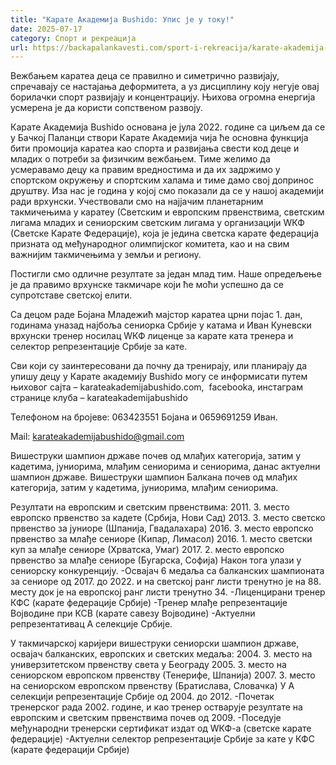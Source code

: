 ```yaml
---
title: "Карате Академија Bushido: Упис је у току!"
date: 2025-07-17
category: Спорт и рекреација
url: https://backapalankavesti.com/sport-i-rekreacija/karate-akademija-bushido-upis-u-toku/
---
```


Вежбањем каратеа деца се правилно и симетрично развијају, спречавају се настајања деформитета, а уз дисциплину коју негује овај борилачки спорт развијају и концентрацију. Њихова огромна енергија усмерена је да користи сопственом
развоју.

Карате Академија Bushido основана је јула 2022. године са циљем да се у Бачкој Паланци створи Карате Академија чија ће основна функција бити промоција каратеа као спорта и развијања свести код деце и младих о потреби за физичким вежбањем. Тиме желимо да усмеравамо децу ка правим вредностима и да их задржимо у спортском окружењу и спортским халама и тиме дамо свој допринос друштву.
Иза нас је година у којој смо показали да се у нашој академији ради врхунски. Учествовали смо на најјачим планетарним такмичењима у каратеу (Светским и европским првенствима, светским лигама младих и сениорским светским лигама у организацији WКФ (Светске Карате Федерације), која је једина светска карате федерација призната од међународног олимпијског комитета, као и на свим важнијим такмичењима у земљи и региону.

Постигли смо одличне резултате за један млад тим. Наше опредељење је да правимо врхунске такмичаре који ће моћи успешно да се супротставе светској елити.

Са децом раде Бојана Младежић мајстор каратеа црни појас 1. дан, годинама уназад најбоља сениорка Србије у катама и Иван Куневски врхунски тренер носилац WКФ лиценце за карате ката тренера и селектор репрезентације Србије за кате.

Сви који су заинтересовани да почну да тренирају, или планирају да упишу децу у Карате академију Bushido могу се информисати путем њиховог сајта – karateakademijabushido.com,  facebookа, инстаграм странице клуба – karateakademijabushido

Телефоном на бројеве: 063423551 Бојана и 0659691259 Иван.

Mail: karateakademijabushido@gmail.com

Вишеструки шампион државе почев од млађих категорија, затим у кадетима, јуниорима, млађим сениорима и сениорима, данас актуелни шампион државе.
Вишеструки шампион Балкана почев од млађих категорија, затим у кадетима, јуниорима, млађим сениорима.

Резултати на европским и светским првенствима:
2011. 3. место европско првенство за кадете (Србија, Нови Сад)
2013. 3. место светско првенство за јуниоре (Шпанија, Гвадалахара)
2016. 3. место европско првенство за млађе сениоре (Кипар, Лимасол)
2016. 1. место светски куп за млађе сениоре (Хрватска, Умаг)
2017. 2. место европско првенство за млађе сениоре (Бугарска, Софија)
Након тога улази у сениорску конкуренцију.
-Освајач 6 медаља са балканских шампионата за сениоре од 2017. до 2022. и на светској ранг листи тренутно је на 88. месту док је на европској ранг листи тренутно 34.
-Лиценцирани тренер КФС (карате федерације Србије)
-Тренер млађе репрезентације Војводине при КСВ (карате савезу Војводине)
-Актуелни репрезентативац А селекције Србије.

У такмичарској каријери вишеструки сениорски шампион државе, освајач балканских, европских и светских медаља:
2004. 3. место на универзитетском првенству света у Београду
2005. 3. место на сениорском европском првенству (Тенерифе, Шпанија)
2007. 3. место на сениорском европском првенству (Братислава, Словачка)
У А селекцији репрезентације Србије од 2004. до 2012.
-Почетак тренерског рада 2002. године, и као тренер остварује резултате на европским и светским првенствима почев од 2009.
-Поседује међународни тренерски сертификат издат од WКФ-а (светске карате федерације)
-Актуелни селектор репрезентације Србије за кате у КФС (карате федерацији Србије)
